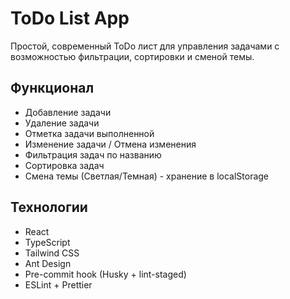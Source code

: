 # ToDo List App

Простой, современный ToDo лист для управления задачами с возможностью фильтрации, сортировки и сменой темы.

## Функционал

- Добавление задачи
- Удаление задачи
- Отметка задачи выполненной
- Изменение задачи / Отмена изменения
- Фильтрация задач по названию
- Сортировка задач
- Смена темы (Светлая/Темная) - хранение в localStorage

## Технологии

- React
- TypeScript
- Tailwind CSS
- Ant Design
- Pre-commit hook (Husky + lint-staged)
- ESLint + Prettier
